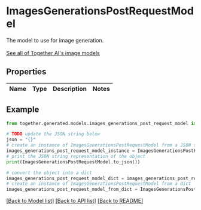 # ImagesGenerationsPostRequestModel

The model to use for image generation.<br> <br> [See all of Together AI's image models](https://docs.together.ai/docs/serverless-models#image-models)

## Properties

Name | Type | Description | Notes
------------ | ------------- | ------------- | -------------

## Example

```python
from together.generated.models.images_generations_post_request_model import ImagesGenerationsPostRequestModel

# TODO update the JSON string below
json = "{}"
# create an instance of ImagesGenerationsPostRequestModel from a JSON string
images_generations_post_request_model_instance = ImagesGenerationsPostRequestModel.from_json(json)
# print the JSON string representation of the object
print(ImagesGenerationsPostRequestModel.to_json())

# convert the object into a dict
images_generations_post_request_model_dict = images_generations_post_request_model_instance.to_dict()
# create an instance of ImagesGenerationsPostRequestModel from a dict
images_generations_post_request_model_from_dict = ImagesGenerationsPostRequestModel.from_dict(images_generations_post_request_model_dict)
```
[[Back to Model list]](../README.md#documentation-for-models) [[Back to API list]](../README.md#documentation-for-api-endpoints) [[Back to README]](../README.md)
